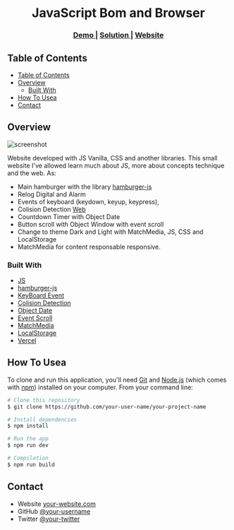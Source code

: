 <!-- Please update value in the {}  -->

<h1 align="center">JavaScript Bom and Browser</h1>

<div align="center">
  <h3>
    <a href="https://{[your-demo-link.your-domain](http://mini-web-ten.vercel.app/)}">
      Demo
    </a>
    <span> | </span>
    <a href="https://{[your-url-to-the-solution](https://github.com/SebasttianDaza/miniWeb)}">
      Solution
    </a>
    <span> | </span>
    <a href="https://emprendeyourlifestyle.com/portafolio/">
      Website
    </a>
  </h3>
</div>

<!-- TABLE OF CONTENTS -->

## Table of Contents

- [Table of Contents](#table-of-contents)
- [Overview](#overview)
  - [Built With](#built-with)
- [How To Usea](#how-to-usea)
- [Contact](#contact)

<!-- OVERVIEW -->

## Overview

![screenshot](https://firebasestorage.googleapis.com/v0/b/deplacemaison-2f33d.appspot.com/o/miniWebb.png?alt=media&token=6049f2fb-154b-41ca-8223-b096d7549a26)

Website developed with JS Vanilla, CSS and another libraries. This small website I've allowed learn much about JS, more about concepts technique and the web. As:
- Main hamburger with the library [hamburger-js](https://jonsuh.com/hamburgers/)
- Relog Digital and Alarm
- Events of keyboard (keydown, keyup, keypress), 
- Colision Detection [Web](https://developer.mozilla.org/en-US/docs/Games/Tutorials/2D_Breakout_game_pure_JavaScript/Collision_detection)
- Countdown Timer with Object Date
- Button scroll with Object Window with event scroll
- Change to theme Dark and Light with MatchMedia, JS, CSS and LocalStorage
- MatchMedia for content responsable responsive.


### Built With

<!-- This section should list any major frameworks that you built your project using. Here are a few examples.-->

- [JS](https://developer.mozilla.org/en-US/docs/Web/JavaScript)
- [hamburger-js](https://jonsuh.com/hamburgers/)
- [KeyBoard Event](https://developer.mozilla.org/en-US/docs/Web/API/KeyboardEvent)
- [Colision Detection](https://developer.mozilla.org/en-US/docs/Games/Tutorials/2D_Breakout_game_pure_JavaScript/Collision_detection)
- [Object Date](https://developer.mozilla.org/en-US/docs/Web/JavaScript/Reference/Global_Objects/Date)
- [Event Scroll](https://developer.mozilla.org/en-US/docs/Web/API/Document/scroll_event)
- [MatchMedia](https://developer.mozilla.org/en-US/docs/Web/API/Window/matchMedia)
- [LocalStorage](https://developer.mozilla.org/en-US/docs/Web/API/Window/localStorage)
- [Vercel](https://vercel.com/)



## How To Usea 

<!-- Example: -->

To clone and run this application, you'll need [Git](https://git-scm.com) and [Node.js](https://nodejs.org/en/download/) (which comes with [npm](http://npmjs.com)) installed on your computer. From your command line:

```bash
# Clone this repository
$ git clone https://github.com/your-user-name/your-project-name

# Install dependencies
$ npm install

# Run the app
$ npm run dev

# Compilation
$ npm run build

```


## Contact


- Website [your-website.com](https://emprendeyourlifestyle.com/)
- GitHub [@your-username](https://github.com/SebasttianDaza/vueTest)
- Twitter [@your-twitter](https://twitter.com/SebasttianDaza)
